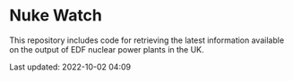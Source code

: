 # Nuke Watch

This repository includes code for retrieving the latest information available on the output of EDF nuclear power plants in the UK.

Last updated: 2022-10-02 04:09